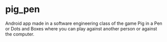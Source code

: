 # pig_pen
Android app made in a software engineering class of the game Pig in a Pen or Dots and Boxes where you can play against another person or against the computer.
